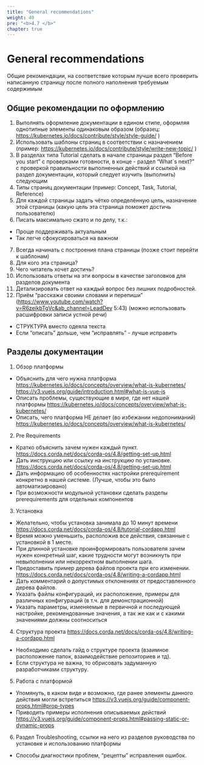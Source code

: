 ```yaml
---
title: "General recommendations"
weight: 40
pre: "<b>4.7 </b>"
chapter: true
---
```


# General recommendations

Общие рекомендации, на соответствие которым лучше всего проверить написанную страницу после полного наполнения требуемым содержимым

## Общие рекомендации по оформлению

1) Выполнять оформление документации в едином стиле, оформляя однотипные элементы одинаковым образом (образец: https://kubernetes.io/docs/contribute/style/style-guide/ )
2) Использовать шаблоны страниц в соответствии с назначением (пример: https://kubernetes.io/docs/contribute/style/write-new-topic/ )
3) В разделах типа Tutorial сделать в начале страницы раздел “Before you start” с проверками готовности, в конце - раздел “What`s next?” с проверкой правильности выполненных действий и ссылкой на раздел документации, который следует изучить (выполнить) следующим
4) Типы страниц документации (пример: Concept, Task, Tutorial, Reference)
5) Для каждой страницы задать чётко определённую цель, назначение этой страницы (какую цель эта страница поможет достичь пользователю)
6) Писать максимально сжато и по делу, т.к.:
- Проще поддерживать актуальным
- Так легче сфокусироваться на важном
7) Всегда начинать с построения плана страницы (позже стоит перейти к шаблонам)
8) Для кого эта страница?
9) Чего читатель хочет достичь?
10) Использовать ответы на эти вопросы в качестве заголовков для разделов документа
11) Детализировать ответ на каждый вопрос без лишних подробностей.
12) Приём “расскажи своими словами и перепиши” (https://www.youtube.com/watch?v=R6zeikbTgVc&ab_channel=LeadDev 5:43) (можно использовать расшифровки записи устной речи)

- СТРУКТУРА вместо одеяла текста
- Если “описать” дольше, чем “исправлять” - лучше исправить

## Разделы документации
1) Обзор платформы
- Объяснить для чего нужна платформа https://kubernetes.io/docs/concepts/overview/what-is-kubernetes/ https://v3.vuejs.org/guide/introduction.html#what-is-vue-js
- Описать проблемы, существующие в мире, где нет нашей платформы https://kubernetes.io/docs/concepts/overview/what-is-kubernetes/
- Описать, чего платформа НЕ делает (во избежании недопониманий) https://kubernetes.io/docs/concepts/overview/what-is-kubernetes/
2) Pre Requirements
- Кратко объяснить зачем нужен каждый пункт. https://docs.corda.net/docs/corda-os/4.8/getting-set-up.html
- Дать инструкцию или ссылку на инструкцию по установке. https://docs.corda.net/docs/corda-os/4.8/getting-set-up.html
- Дать информацию об особенностях настройки prerequirement конкретно в нашей системе. (Лучше, чтобы это было автоматизировано)
- При возможности модульной установки сделать разделы prerequirements для отдельных компонентов
3) Установка
- Желательно, чтобы установка занимала до 10 минут времени https://docs.corda.net/docs/corda-os/4.8/tutorial-cordapp.html
- Время можно уменьшить, расположив все действия, связанные с установкой в 1 месте.
- При длинной установке проинформировать пользователя зачем нужен конкретный шаг, какие трудности могут возникнуть при невыполнении или некорректном выполнении шага.
- Предоставить пример дерева файлов проекта при его изменении. https://docs.corda.net/docs/corda-os/4.8/writing-a-cordapp.html
- Дать комментарий о допустимых отклонениях от предоставленного дерева файлов.
- Указать файлы конфигураций, их расположение, примеры для различных конфигураций (в т.ч. для демонстрационной)
- Указать параметры, изменяемые в первичной и последующей настройке, рекомендованные значения, а так же как и с какими значениями должны соотноситься
4) Структура проекта https://docs.corda.net/docs/corda-os/4.8/writing-a-cordapp.html
- Необходимо сделать гайд о структуре проекта (взаимное расположение папок, взаимодействие репозиториев и тд).
- Если структура не важна, то обрисовать задуманную разработчиками структуру.
5) Работа с платформой
- Упомянуть, в каком виде и возможно, где ранее элементы данного действия могли встретиться https://v3.vuejs.org/guide/component-props.html#prop-types
- Приводить примеры исполнения описываемых действий https://v3.vuejs.org/guide/component-props.html#passing-static-or-dynamic-props
6) Раздел Troubleshooting, ссылки на него из разделов руководства по установке и использованию платформы
- Способы диагностики проблем, “рецепты” исправления ошибок.
